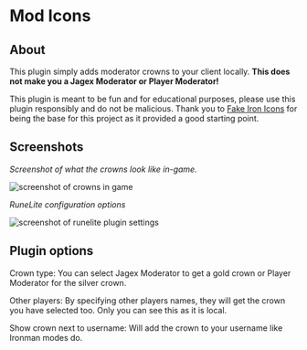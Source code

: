 # Mod Icons

## About
This plugin simply adds moderator crowns to your client locally. **This does not make you a Jagex Moderator or Player Moderator!**

This plugin is meant to be fun and for educational purposes, please use this plugin responsibly and do not be malicious. Thank you to [Fake Iron Icons](https://github.com/thatgamerblue/fake-iron-icon) for being the base for this project as it provided a good starting point.

## Screenshots

*Screenshot of what the crowns look like in-game.*

![screenshot of crowns in game](https://i.imgur.com/8uzv3T4.png)


*RuneLite configuration options*

![screenshot of runelite plugin settings](https://i.imgur.com/DfZ1QoC.png)

## Plugin options

Crown type: You can select Jagex Moderator to get a gold crown or Player Moderator for the silver crown.

Other players: By specifying other players names, they will get the crown you have selected too. Only you can see this as it is local.

Show crown next to username: Will add the crown to your username like Ironman modes do.
